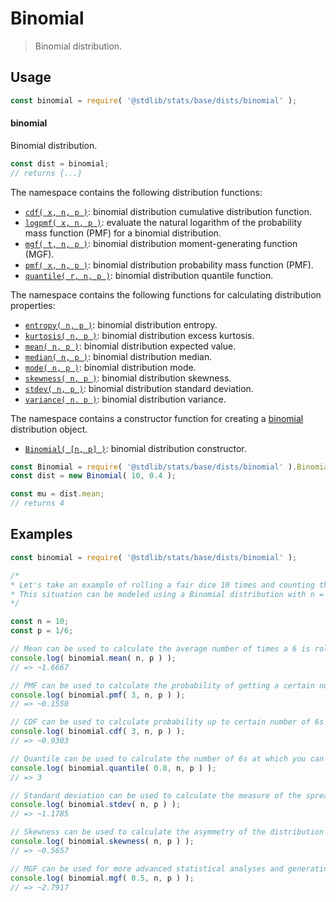 <!--

@license Apache-2.0

Copyright (c) 2018 The Stdlib Authors.

Licensed under the Apache License, Version 2.0 (the "License");
you may not use this file except in compliance with the License.
You may obtain a copy of the License at

   http://www.apache.org/licenses/LICENSE-2.0

Unless required by applicable law or agreed to in writing, software
distributed under the License is distributed on an "AS IS" BASIS,
WITHOUT WARRANTIES OR CONDITIONS OF ANY KIND, either express or implied.
See the License for the specific language governing permissions and
limitations under the License.

-->

# Binomial

> Binomial distribution.

<section class="usage">

## Usage

```javascript
const binomial = require( '@stdlib/stats/base/dists/binomial' );
```

#### binomial

Binomial distribution.

```javascript
const dist = binomial;
// returns {...}
```

The namespace contains the following distribution functions:

<!-- <toc pattern="*+(cdf|pmf|mgf|quantile)*"> -->

<div class="namespace-toc">

-   <span class="signature">[`cdf( x, n, p )`][@stdlib/stats/base/dists/binomial/cdf]</span><span class="delimiter">: </span><span class="description">binomial distribution cumulative distribution function.</span>
-   <span class="signature">[`logpmf( x, n, p )`][@stdlib/stats/base/dists/binomial/logpmf]</span><span class="delimiter">: </span><span class="description">evaluate the natural logarithm of the probability mass function (PMF) for a binomial distribution.</span>
-   <span class="signature">[`mgf( t, n, p )`][@stdlib/stats/base/dists/binomial/mgf]</span><span class="delimiter">: </span><span class="description">binomial distribution moment-generating function (MGF).</span>
-   <span class="signature">[`pmf( x, n, p )`][@stdlib/stats/base/dists/binomial/pmf]</span><span class="delimiter">: </span><span class="description">binomial distribution probability mass function (PMF).</span>
-   <span class="signature">[`quantile( r, n, p )`][@stdlib/stats/base/dists/binomial/quantile]</span><span class="delimiter">: </span><span class="description">binomial distribution quantile function.</span>

</div>

<!-- </toc> -->

The namespace contains the following functions for calculating distribution properties:

<!-- <toc pattern="*+(entropy|kurtosis|mean|median|mode|skewness|stdev|variance)*"> -->

<div class="namespace-toc">

-   <span class="signature">[`entropy( n, p )`][@stdlib/stats/base/dists/binomial/entropy]</span><span class="delimiter">: </span><span class="description">binomial distribution entropy.</span>
-   <span class="signature">[`kurtosis( n, p )`][@stdlib/stats/base/dists/binomial/kurtosis]</span><span class="delimiter">: </span><span class="description">binomial distribution excess kurtosis.</span>
-   <span class="signature">[`mean( n, p )`][@stdlib/stats/base/dists/binomial/mean]</span><span class="delimiter">: </span><span class="description">binomial distribution expected value.</span>
-   <span class="signature">[`median( n, p )`][@stdlib/stats/base/dists/binomial/median]</span><span class="delimiter">: </span><span class="description">binomial distribution median.</span>
-   <span class="signature">[`mode( n, p )`][@stdlib/stats/base/dists/binomial/mode]</span><span class="delimiter">: </span><span class="description">binomial distribution mode.</span>
-   <span class="signature">[`skewness( n, p )`][@stdlib/stats/base/dists/binomial/skewness]</span><span class="delimiter">: </span><span class="description">binomial distribution skewness.</span>
-   <span class="signature">[`stdev( n, p )`][@stdlib/stats/base/dists/binomial/stdev]</span><span class="delimiter">: </span><span class="description">binomial distribution standard deviation.</span>
-   <span class="signature">[`variance( n, p )`][@stdlib/stats/base/dists/binomial/variance]</span><span class="delimiter">: </span><span class="description">binomial distribution variance.</span>

</div>

<!-- </toc> -->

The namespace contains a constructor function for creating a [binomial][binomial-distribution] distribution object.

<!-- <toc pattern="*ctor*"> -->

<div class="namespace-toc">

-   <span class="signature">[`Binomial( [n, p] )`][@stdlib/stats/base/dists/binomial/ctor]</span><span class="delimiter">: </span><span class="description">binomial distribution constructor.</span>

</div>

<!-- </toc> -->

```javascript
const Binomial = require( '@stdlib/stats/base/dists/binomial' ).Binomial;
const dist = new Binomial( 10, 0.4 );

const mu = dist.mean;
// returns 4
```

</section>

<!-- /.usage -->

<section class="examples">

## Examples

<!-- TODO: better examples -->

<!-- eslint no-undef: "error" -->

```javascript
const binomial = require( '@stdlib/stats/base/dists/binomial' );

/*
* Let's take an example of rolling a fair dice 10 times and counting the number of times a 6 is rolled.
* This situation can be modeled using a Binomial distribution with n = 10 and p = 1/6
*/

const n = 10;
const p = 1/6;

// Mean can be used to calculate the average number of times a 6 is rolled:
console.log( binomial.mean( n, p ) );
// => ~1.6667

// PMF can be used to calculate the probability of getting a certain number of 6s (say 3 sixes):
console.log( binomial.pmf( 3, n, p ) );
// => ~0.1550

// CDF can be used to calculate probability up to certain number of 6s (say up to 3 sixes):
console.log( binomial.cdf( 3, n, p ) );
// => ~0.9303

// Quantile can be used to calculate the number of 6s at which you can be 80% confident that the actual number will not exceed.
console.log( binomial.quantile( 0.8, n, p ) );
// => 3

// Standard deviation can be used to calculate the measure of the spread of 6s around the mean:
console.log( binomial.stdev( n, p ) );
// => ~1.1785

// Skewness can be used to calculate the asymmetry of the distribution of 6s:
console.log( binomial.skewness( n, p ) );
// => ~0.5657

// MGF can be used for more advanced statistical analyses and generating moments of the distribution:
console.log( binomial.mgf( 0.5, n, p ) );
// => ~2.7917
```

</section>

<!-- /.examples -->

<!-- Section for related `stdlib` packages. Do not manually edit this section, as it is automatically populated. -->

<section class="related">

</section>

<!-- /.related -->

<!-- Section for all links. Make sure to keep an empty line after the `section` element and another before the `/section` close. -->

<section class="links">

[binomial-distribution]: https://en.wikipedia.org/wiki/Binomial_distribution

<!-- <toc-links> -->

[@stdlib/stats/base/dists/binomial/ctor]: https://github.com/stdlib-js/stdlib/tree/develop/lib/node_modules/%40stdlib/stats/base/dists/binomial/ctor

[@stdlib/stats/base/dists/binomial/entropy]: https://github.com/stdlib-js/stdlib/tree/develop/lib/node_modules/%40stdlib/stats/base/dists/binomial/entropy

[@stdlib/stats/base/dists/binomial/kurtosis]: https://github.com/stdlib-js/stdlib/tree/develop/lib/node_modules/%40stdlib/stats/base/dists/binomial/kurtosis

[@stdlib/stats/base/dists/binomial/mean]: https://github.com/stdlib-js/stdlib/tree/develop/lib/node_modules/%40stdlib/stats/base/dists/binomial/mean

[@stdlib/stats/base/dists/binomial/median]: https://github.com/stdlib-js/stdlib/tree/develop/lib/node_modules/%40stdlib/stats/base/dists/binomial/median

[@stdlib/stats/base/dists/binomial/mode]: https://github.com/stdlib-js/stdlib/tree/develop/lib/node_modules/%40stdlib/stats/base/dists/binomial/mode

[@stdlib/stats/base/dists/binomial/skewness]: https://github.com/stdlib-js/stdlib/tree/develop/lib/node_modules/%40stdlib/stats/base/dists/binomial/skewness

[@stdlib/stats/base/dists/binomial/stdev]: https://github.com/stdlib-js/stdlib/tree/develop/lib/node_modules/%40stdlib/stats/base/dists/binomial/stdev

[@stdlib/stats/base/dists/binomial/variance]: https://github.com/stdlib-js/stdlib/tree/develop/lib/node_modules/%40stdlib/stats/base/dists/binomial/variance

[@stdlib/stats/base/dists/binomial/cdf]: https://github.com/stdlib-js/stdlib/tree/develop/lib/node_modules/%40stdlib/stats/base/dists/binomial/cdf

[@stdlib/stats/base/dists/binomial/logpmf]: https://github.com/stdlib-js/stdlib/tree/develop/lib/node_modules/%40stdlib/stats/base/dists/binomial/logpmf

[@stdlib/stats/base/dists/binomial/mgf]: https://github.com/stdlib-js/stdlib/tree/develop/lib/node_modules/%40stdlib/stats/base/dists/binomial/mgf

[@stdlib/stats/base/dists/binomial/pmf]: https://github.com/stdlib-js/stdlib/tree/develop/lib/node_modules/%40stdlib/stats/base/dists/binomial/pmf

[@stdlib/stats/base/dists/binomial/quantile]: https://github.com/stdlib-js/stdlib/tree/develop/lib/node_modules/%40stdlib/stats/base/dists/binomial/quantile

<!-- </toc-links> -->

</section>

<!-- /.links -->
